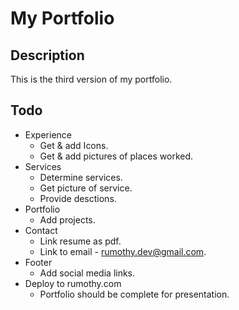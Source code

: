 # My Portfolio

## Description

This is the third version of my portfolio.

## Todo

- Experience
  - Get & add Icons.
  - Get & add pictures of places worked.
- Services
  - Determine services.
  - Get picture of service.
  - Provide desctions.
- Portfolio
  - Add projects.
- Contact
  - Link resume as pdf.
  - Link to email - rumothy.dev@gmail.com.
- Footer
  - Add social media links.
- Deploy to rumothy.com
  - Portfolio should be complete for presentation.
